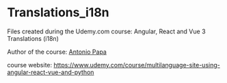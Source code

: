 # Translations_i18n

Files created during the Udemy.com course: Angular, React and Vue 3 Translations (i18n)

Author of the course: [Antonio Papa](https://www.udemy.com/user/antonio-papa/)

course website: <https://www.udemy.com/course/multilanguage-site-using-angular-react-vue-and-python>
